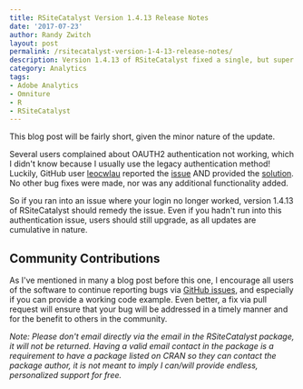 ```yaml
---
title: RSiteCatalyst Version 1.4.13 Release Notes
date: '2017-07-23'
author: Randy Zwitch
layout: post
permalink: /rsitecatalyst-version-1-4-13-release-notes/
description: Version 1.4.13 of RSiteCatalyst fixed a single, but super important, bug with the OAUTH2 authentication process which prevented users from authenticating
category: Analytics
tags:
- Adobe Analytics
- Omniture
- R
- RSiteCatalyst
---
```


This blog post will be fairly short, given the minor nature of the update.

Several users complained about OAUTH2 authentication not working, which I didn't know because I usually use the legacy authentication method! Luckily, GitHub user [leocwlau](https://github.com/leocwlau) reported the [issue](https://github.com/randyzwitch/RSiteCatalyst/issues/223) AND provided the [solution](https://github.com/randyzwitch/RSiteCatalyst/pull/224). No other bug fixes were made, nor was any additional functionality added.

So if you ran into an issue where your login no longer worked, version 1.4.13 of RSiteCatalyst should remedy the issue. Even if you hadn't run into this authentication issue, users should still upgrade, as all updates are cumulative in nature.

## Community Contributions
As I've mentioned in many a blog post before this one, I encourage all users of the software to continue reporting bugs via [GitHub issues](https://github.com/randyzwitch/RSiteCatalyst/issues), and especially if you can provide a working code example. Even better, a fix via pull request will ensure that your bug will be addressed in a timely manner and for the benefit to others in the community.

_Note: Please don't email directly via the email in the RSiteCatalyst package, it will not be returned. Having a valid email contact in the package is a requirement to have a package listed on CRAN so they can contact the package author, it is not meant to imply I can/will provide endless, personalized support for free._
